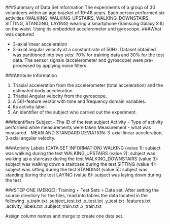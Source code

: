 ###Summary of Data Set Information
The experiments of a group of 30 volunteers within an age bracket of 19-48 years. Each person performed six activities
(WALKING, WALKING_UPSTAIRS, WALKING_DOWNSTAIRS, SITTING, STANDING, LAYING) wearing a smartphone (Samsung Galaxy S II) on the waist.
Using its embedded accelerometer and gyroscope.
###What was captured
 * 3-axial linear acceleration 
 * 3-axial angular velocity at a constant rate of 50Hz. 
 Dataset obtained was partitioned into two sets: 70% for training data and 30% for the test data.
 The sensor signals (accelerometer and gyroscope) were pre-processed by applying noise filters
 
###Attribute Information
1. Triaxial acceleration from the accelerometer (total acceleration) and the estimated body acceleration.
2. Triaxial Angular velocity from the gyroscope.
3. A 561-feature vector with time and frequency domain variables.
4. Its activity label.
5. An identifier of the subject who carried out the experiment.

###Identifiers
Subject - The ID of the test subject
Activity - Type of activity performed while measurements were taken
Measurement - what was measured - MEAN AND STANDARD DEVIATION: 3-axial linear acceleration, 3-axial angular velocity.

###Activity Labels (DATA SET INFORMATION)
WALKING (value 1): subject was walking during the test
WALKING_UPSTAIRS (value 2): subject was walking up a staircase during the test
WALKING_DOWNSTAIRS (value 3): subject was walking down a staircase during the test
SITTING (value 4): subject was sitting during the test
STANDING (value 5): subject was standing during the test
LAYING (value 6): subject was laying down during the test

###STEP ONE (MERGE):  Training + Test Sets =  Data set.
After setting the source directory for the files, read into tables the data located in the following
.y_train.txt
.subject_test.txt
.x_test.txt
.y_test.txt
.features.txt
.activity_labels.txt
.subject_train.txt
.x_train.txt

Assign column names and merge to create one data set.

